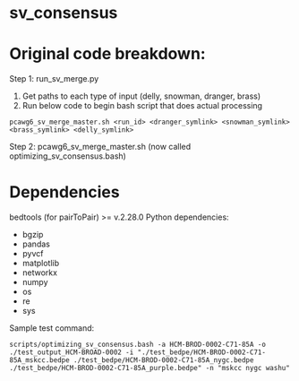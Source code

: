 # sv_consensus

# Original code breakdown:
Step 1: run_sv_merge.py
1. Get paths to each type of input (delly, snowman, dranger, brass)
2. Run below code to begin bash script that does actual processing

```
pcawg6_sv_merge_master.sh <run_id> <dranger_symlink> <snowman_symlink> <brass_symlink> <delly_symlink>
```

Step 2: pcawg6_sv_merge_master.sh (now called optimizing_sv_consensus.bash)


# Dependencies
bedtools (for pairToPair) >= v.2.28.0
Python dependencies: 
- bgzip
- pandas
- pyvcf
- matplotlib
- networkx
- numpy
- os
- re
- sys


Sample test command: 
```
scripts/optimizing_sv_consensus.bash -a HCM-BROD-0002-C71-85A -o ./test_output_HCM-BROAD-0002 -i "./test_bedpe/HCM-BROD-0002-C71-85A_mskcc.bedpe ./test_bedpe/HCM-BROD-0002-C71-85A_nygc.bedpe ./test_bedpe/HCM-BROD-0002-C71-85A_purple.bedpe" -n "mskcc nygc washu"
```
